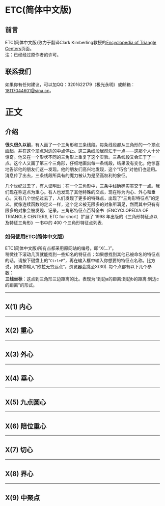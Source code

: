 # ETC(简体中文版)
## 前言

ETC(简体中文版)致力于翻译Clark Kimberling教授的[Encyclopedia of Triangle Centers](https://faculty.evansville.edu/ck6/encyclopedia/ETC.html)页面。  
注：已经经过原作者的许可。
## 联系我们

如果你有任何建议，可以加QQ：3201622179（极光永明）或邮箱：18117044601@sina.cn。

# 正文
## 介绍

**很久很久以前**，有人画了一个三角形和三条线段。每条线段都从三角形的一个顶点画起，并在这个顶点对边的中点停止。这三条线段居然汇于一点——这那个人十分惊奇。他又在一个形状不同的三角形上重复了这个实验。三条线段又会汇于了一点。这个人又画了第三个三角形，仔细地画出每一条线段，结果没有变化。他惊喜地告诉他的朋友们这一发现。他的朋友们高兴地发现，这个“巧合”对他们也适用。消息传了出去，三条线段所具有的魔力被认为是至高权利的象征。


几个世纪过去了，有人证明出：在一个三角形中，三条中线确确实实交于一点。我们现在称这点为重心。有人也发现了其他特殊的交点，现在称为内心、外心和垂心。又有几个世纪过去了，人们发现了更多的特殊点，出现了“三角形特征点”的定义。就像连续函数的定义一样，这个定义被无限多的对象所满足，然而其中只有有限多的对象会被发现、记录。三角形特征点百科全书（ENCYCLOPEDIA OF TRIANGLE CENTERS, ETC for short）扩展了 1998 年出版的《三角形特征点以及特征三角形》一书中的 400 个三角形特征点列表.

### 如何使用ETC(简体中文版)

ETC(简体中文版)所有点都采用原网站的编号，即“X(...)”。  
稍微往下滚动几页就能找到一些知名的特征点；如果想找到其他已被命名的特征点的话，请按下键盘上的“`Ctrl+F`”，再在输入框中输入你想要的特征点名称。比方说，如果你输入“欧拉无穷远点”，浏览器会跳至X(30).
每个点都有以下几个参数：  
**三线坐标**：这点到三角形三边距离的比。表现为“到边a的距离:到边b的距离:到边c的距离”的形式。

***
## X(1) 内心
***
## X(2) 重心
***
## X(3) 外心
***
## X(4) 垂心
***
## X(5) 九点圆心
***
## X(6) 陪位重心
***
## X(7) 切心
***
## X(8) 界心
***
## X(9) 中聚点
